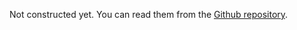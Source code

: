 Not constructed yet.
You can read them from the [Github repository](https://github.com/locharp/asylum_diary).